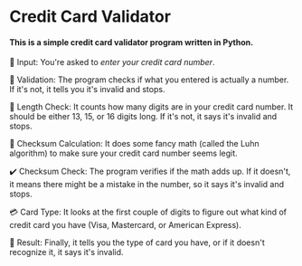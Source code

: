 # Credit Card Validator
#### This is a simple credit card validator program written in Python.

📝 Input: You're asked to *enter your credit card number*.

🛑 Validation: The program checks if what you entered is actually a number. If it's not, it tells you it's invalid and stops.

🔢 Length Check: It counts how many digits are in your credit card number. It should be either 13, 15, or 16 digits long. If it's not, it says it's invalid and stops.

🔑 Checksum Calculation: It does some fancy math (called the Luhn algorithm) to make sure your credit card number seems legit.

✔️ Checksum Check: The program verifies if the math adds up. If it doesn't, it means there might be a mistake in the number, so it says it's invalid and stops.

💳 Card Type: It looks at the first couple of digits to figure out what kind of credit card you have (Visa, Mastercard, or American Express).

🎉 Result: Finally, it tells you the type of card you have, or if it doesn't recognize it, it says it's invalid.

